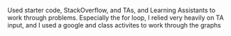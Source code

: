 Used starter code, StackOverflow, and TAs, and Learning Assistants to work through problems. Especially the for loop, I relied very heavily on TA input, and I used a google and class activites to work through the graphs
